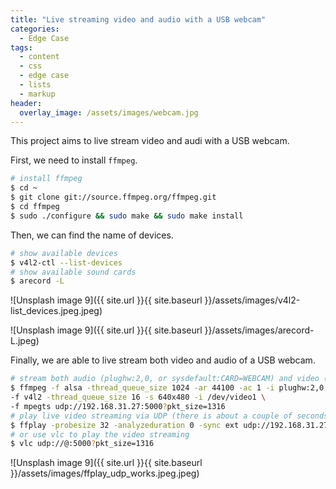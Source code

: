 ```yaml
---
title: "Live streaming video and audio with a USB webcam"
categories:
  - Edge Case
tags:
  - content
  - css
  - edge case
  - lists
  - markup
header:
  overlay_image: /assets/images/webcam.jpg
---
```


This project aims to live stream video and audi with a USB webcam.

First, we need to install `ffmpeg`.
```bash
# install ffmpeg
$ cd ~
$ git clone git://source.ffmpeg.org/ffmpeg.git
$ cd ffmpeg
$ sudo ./configure && sudo make && sudo make install
```
Then, we can find the name of devices.

```bash
# show available devices
$ v4l2-ctl --list-devices
# show available sound cards
$ arecord -L
```

![Unsplash image 9]({{ site.url }}{{ site.baseurl }}/assets/images/v4l2-list_devices.jpeg.jpeg)

![Unsplash image 9]({{ site.url }}{{ site.baseurl }}/assets/images/arecord-L.jpeg)

Finally, we are able to live stream both video and audio of a USB webcam.
```bash
# stream both audio (plughw:2,0, or sysdefault:CARD=WEBCAM) and video (/dev/video1) via UDP
$ ffmpeg -f alsa -thread_queue_size 1024 -ar 44100 -ac 1 -i plughw:2,0 \
-f v4l2 -thread_queue_size 16 -s 640x480 -i /dev/video1 \
-f mpegts udp://192.168.31.27:5000?pkt_size=1316
# play live video streaming via UDP (there is about a couple of seconds delay)
$ ffplay -probesize 32 -analyzeduration 0 -sync ext udp://192.168.31.27:5000?pkt_size=1316
# or use vlc to play the video streaming
$ vlc udp://@:5000?pkt_size=1316
```

![Unsplash image 9]({{ site.url }}{{ site.baseurl }}/assets/images/ffplay_udp_works.jpeg.jpeg)
